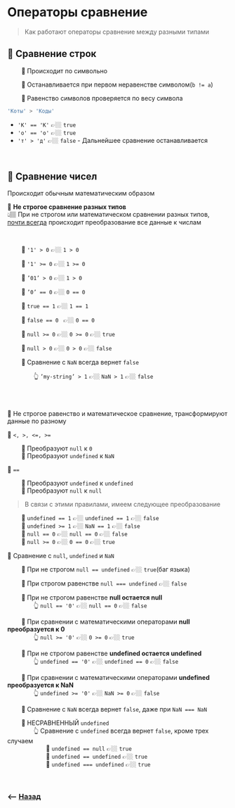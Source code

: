 # Операторы сравнение
> Как работают операторы сравнение между разными типами

## 🚩 Сравнение строк 

&emsp;&emsp; 🔹 Происходит по символьно        

&emsp;&emsp; 🔹 Останавливается при первом неравенстве символом(`b != a`)        

&emsp;&emsp; 🔹 Равенство символов проверяется по весу символа      
```javascript
'Коты' > 'Коды'
```
* `'К' == 'К'` 👉🏼 `true`
* `'о' == 'о'` 👉🏼 `true`
* `'т' > 'д'` 👉🏼 `false` - Дальнейшее сравнение останавливается


<br>

## 🚩 **Сравнение чисел** 

Происходит обычным математическим образом

💠 **Не строгое сравнение разных типов**  
👆🏽 При не строгом или математическом сравнении разных типов, <a href="#not-strict-compare">почти всегда</a> происходит преобразование все данные к числам

<br>

&emsp;&emsp; 🔹 `'1' > 0` 👉🏼 `1 > 0`

&emsp;&emsp; 🔹 `'1' >= 0` 👉🏼 `1 >= 0`
  
&emsp;&emsp; 🔹 `’01’ > 0` 👉🏼 `1 > 0`
   
&emsp;&emsp; 🔹 `’0’ == 0` 👉🏼 `0 == 0`
  
&emsp;&emsp; 🔹 `true == 1` 👉🏼 `1 == 1`
     
&emsp;&emsp; 🔹 `false == 0 ` 👉🏼 `0 == 0`
      
&emsp;&emsp; 🔹 `null >= 0` 👉🏼 `0 >= 0` 👉🏼 `true`

&emsp;&emsp; 🔹 `null > 0` 👉🏼 `0 > 0` 👉🏼 `false`      
      
&emsp;&emsp; 🛑 Сравнение с `NaN` всегда вернет `false` 
        
&emsp;&emsp;&emsp;&emsp; 👆 `’my-string’ > 1` 👉🏼 `NaN > 1` 👉🏼 `false`

<br>
<br>
    
🛑 <a name="not-strict-compare">Не строгое равенство и математическое сравнение, трансформируют данные по разному</a>
    
💠 `<, >, <=, >=`

&emsp;&emsp; 🔹 Преобразуют `null` к `0`  
&emsp;&emsp; 🔹 Преобразуют `undefined` к `NaN`
    
💠 `==`
      
&emsp;&emsp; 🔹 Преобразуют `undefined` к `undefined`  
&emsp;&emsp; 🔹 Преобразуют `null` к `null`  

> В связи с этими правилами, имеем следующее преобразование

&emsp;&emsp; 🔹 `undefined == 1` 👉🏼 `undefined == 1` 👉🏼 `false`     
&emsp;&emsp; 🔹 `undefined >= 1` 👉🏼 `NaN == 1` 👉🏼 `false`    
&emsp;&emsp; 🔹 `null == 0` 👉🏼 `null == 0` 👉🏼 `false`      
&emsp;&emsp; 🔹 `null >= 0` 👉🏼 `0 == 0` 👉🏼 `true`  
    

💠 Сравнение с `null`, `undefined` и `NaN`  

&emsp;&emsp; 🛑 При не строгом `null == undefined` 👉🏼 `true`(баг языка)

&emsp;&emsp; 🔹 При строгом равенстве `null === undefined` 👉🏼 `false`

&emsp;&emsp; 🔹 При не строгом равенстве **null остается null**    
&emsp;&emsp;&emsp;&emsp; 👆 `null == '0'` 👉🏼 `null == 0` 👉🏼 `false`

&emsp;&emsp; 🔹 При сравнении с математическими операторами **null преобразуется к 0**   
&emsp;&emsp;&emsp;&emsp; 👆 `null >= '0'` 👉🏼 `0 >= 0` 👉🏼 `true`

&emsp;&emsp; 🔹 При не строгом равенстве  **undefined остается undefined**    
&emsp;&emsp;&emsp;&emsp; 👆 `undefined == '0'` 👉🏼 `undefined == 0` 👉🏼 `false`

&emsp;&emsp; 🔹 При сравнении с математическими операторами **undefined преобразуется к NaN**   
&emsp;&emsp;&emsp;&emsp; 👆 `undefined >= '0'` 👉🏼 `NaN >= 0` 👉🏼 `false`

&emsp;&emsp; 🔹 Сравнение с `NaN` всегда вернет `false`, даже при `NaN === NaN`

&emsp;&emsp; 🔹 НЕСРАВНЕННЫЙ `undefined`    
&emsp;&emsp;&emsp;&emsp; 👆 Сравнение с `undefined` всегда вернет `false`, кроме трех случаем       
&emsp;&emsp;&emsp;&emsp;&emsp;&emsp; 🎯 `undefined == null` 👉🏼 `true`   
&emsp;&emsp;&emsp;&emsp;&emsp;&emsp; 🎯 `undefined == undefined` 👉🏼 `true`    
&emsp;&emsp;&emsp;&emsp;&emsp;&emsp; 🎯 `undefined === undefined` 👉🏼 `true`    

<br>

### ⟵ **<a href="../../readme.md">Назад</a>**

